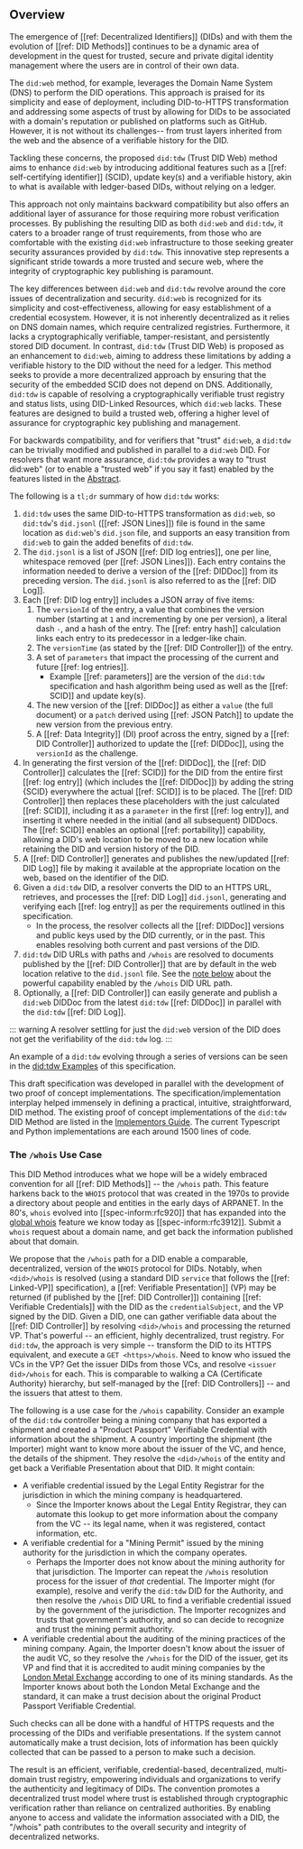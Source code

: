 ## Overview

The emergence of [[ref: Decentralized Identifiers]] (DIDs) and with them the
evolution of [[ref: DID Methods]] continues to be a dynamic area of
development in the quest for trusted, secure and private digital identity
management where the users are in control of their own data.

The `did:web` method, for example, leverages the Domain Name System (DNS) to
perform the DID operations. This approach is praised for its simplicity and
ease of deployment, including DID-to-HTTPS transformation and addressing
some aspects of trust by allowing for DIDs to be associated with a domain's
reputation or published on platforms such as GitHub. However, it is not
without its challenges--
from trust layers inherited from the web and the absence of a verifiable
history for the DID.

Tackling these concerns, the proposed `did:tdw` (Trust DID Web)
method aims to enhance `did:web` by introducing additional features such 
as a [[ref: self-certifying identifier]] (SCID), update key(s)
and a verifiable history, akin to what is available with ledger-based DIDs,
without relying on a ledger.

This approach not only maintains backward compatibility but also offers an
additional layer of assurance for those requiring more robust verification
processes. By publishing the resulting DID as both `did:web` and `did:tdw`, it
caters to a broader range of trust requirements, from those who are comfortable
with the existing `did:web` infrastructure to those seeking greater security
assurances provided by `did:tdw`. This innovative step represents a significant
stride towards a more trusted and secure web, where the integrity of
cryptographic key publishing is paramount.

The key differences between `did:web` and `did:tdw` revolve around the core
issues of decentralization and security. `did:web` is recognized for its
simplicity and cost-effectiveness, allowing for easy establishment of a
credential ecosystem. However, it is not inherently decentralized as it relies
on DNS domain names, which require centralized registries. Furthermore, it lacks a
cryptographically verifiable, tamper-resistant, and persistently stored DID
document. In contrast, `did:tdw` (Trust DID Web) is proposed as an enhancement
to `did:web`, aiming to address these limitations by adding a verifiable history
to the DID without the need for a ledger. This method seeks to provide a more
decentralized approach by ensuring that the security of the embedded
SCID does not depend on DNS. Additionally, `did:tdw` is
capable of resolving a cryptographically verifiable trust registry and status
lists, using DID-Linked Resources, which `did:web` lacks. These features are
designed to build a trusted web, offering a higher level of assurance for
cryptographic key publishing and management.

For backwards compatibility, and for verifiers that "trust" `did:web`, a
`did:tdw` can be trivially modified and published in parallel to a `did:web`
DID. For resolvers that want more assurance, `did:tdw` provides a way to "trust
did:web" (or to enable a "trusted web" if you say it fast) enabled by the
features listed in the [Abstract](#abstract).

The following is a `tl;dr` summary of how `did:tdw` works:

1. `did:tdw` uses the same DID-to-HTTPS transformation as `did:web`, so
   `did:tdw`'s  `did.jsonl` ([[ref: JSON Lines]]) file is found in the same
   location as `did:web`'s `did.json` file, and supports an easy transition
   from `did:web` to gain the added benefits of `did:tdw`.
2. The `did.jsonl` is a list of JSON [[ref: DID log entries]], one per line,
   whitespace removed (per [[ref: JSON Lines]]). Each entry contains the
   information needed to derive a version of the [[ref: DIDDoc]] from its preceding
   version. The `did.jsonl` is also referred to as the [[ref: DID Log]].
3. Each [[ref: DID log entry]] includes a JSON array of five items:
    1. The `versionId` of the entry, a value that combines the version number
       (starting at `1` and incrementing by one per version), a literal dash
       `-`, and a hash of the entry. The [[ref: entry hash]] calculation links each entry
       to its predecessor in a ledger-like chain.
    2. The `versionTime` (as stated by the [[ref: DID Controller]]) of the entry.
    3. A set of `parameters` that impact the processing of the current and
      future [[ref: log entries]].
        - Example [[ref: parameters]] are the version of the `did:tdw` specification and
        hash algorithm being used as well as the [[ref: SCID]] and update key(s).
    4. The new version of the [[ref: DIDDoc]] as either a `value` (the full document) or
      a `patch` derived using [[ref: JSON Patch]] to update the new version from
      the previous entry.
    5. A [[ref: Data Integrity]] (DI) proof across the entry, signed by a [[ref: DID
      Controller]] authorized to update the [[ref: DIDDoc]], using the `versionId` as the
      challenge.
4. In generating the first version of the [[ref: DIDDoc]], the [[ref: DID Controller]] calculates
  the [[ref: SCID]] for the DID from the entire first [[ref: log entry]] (which
  includes the [[ref: DIDDoc]]) by adding the string {SCID} everywhere the actual [[ref: SCID]]
  is to be placed. The [[ref: DID Controller]] then replaces these placeholders
  with the just calculated [[ref: SCID]], including it as a `parameter` in the first [[ref: log
  entry]], and inserting it where needed in the initial (and all subsequent)
  DIDDocs. The [[ref: SCID]] enables an optional [[ref: portability]] capability, allowing a DID's
  web location to be moved to a new location while retaining the DID and version
  history of the DID.
5. A [[ref: DID Controller]] generates and publishes the new/updated [[ref: DID Log]] file by making it
  available at the appropriate location on the web, based on the identifier of the
  DID.
6. Given a `did:tdw` DID, a resolver converts the DID to an HTTPS URL,
  retrieves, and processes the [[ref: DID Log]] `did.jsonl`, generating and verifying
  each [[ref: log entry]] as per the requirements outlined in this specification.
    - In the process, the resolver collects all the [[ref: DIDDoc]] versions and public
      keys used by the DID currently, or in the past. This enables
      resolving both current and past versions of the DID.
7. `did:tdw` DID URLs with paths and `/whois` are resolved to documents
  published by the [[ref: DID Controller]] that are by default in the web location relative to the
  `did.jsonl` file. See the [note below](#the-whois-use-case) about the
   powerful capability enabled by the `/whois` DID URL path.
8. Optionally, a [[ref: DID Controller]] can easily generate and publish a `did:web` DIDDoc
  from the latest `did:tdw` [[ref: DIDDoc]] in parallel with the `did:tdw` [[ref: DID Log]].

  ::: warning
    A resolver settling for just the `did:web` version of the DID does not get the
    verifiability of the `did:tdw` log.
  :::

An example of a `did:tdw` evolving through a series of versions can be seen in
the [did:tdw Examples](#didtdw-example) of this specification.

This draft specification was developed in parallel with the development of two
proof of concept implementations. The specification/implementation interplay
helped immensely in defining a practical, intuitive, straightforward, DID
method. The existing proof of concept implementations of the `did:tdw` DID
Method are listed in the [Implementors Guide](#Implementations). The current
Typescript and Python implementations are each around 1500 lines of code.

### The `/whois` Use Case

This DID Method introduces what we hope will be a widely embraced convention for
all [[ref: DID Methods]] -- the `/whois` path. This feature harkens back to the `WHOIS`
protocol that was created in the 1970s to provide a directory about people and
entities in the early days of ARPANET. In the 80's, `whois` evolved into
[[spec-inform:rfc920]] that has expanded into the [global
whois](https://en.wikipedia.org/wiki/WHOIS) feature we know today as
[[spec-inform:rfc3912]]. Submit a `whois` request about a domain name, and get
back the information published about that domain.

We propose that the `/whois` path for a DID enable a comparable, decentralized,
version of the `WHOIS` protocol for DIDs. Notably, when `<did>/whois` is
resolved (using a standard DID `service` that follows the [[ref: Linked-VP]]
specification), a [[ref: Verifiable Presentation]] (VP) may be returned (if
published by the [[ref: DID Controller]]) containing [[ref: Verifiable Credentials]] with
the DID as the `credentialSubject`, and the VP signed by the DID. Given a DID,
one can gather verifiable data about the [[ref: DID Controller]] by resolving
`<did>/whois` and processing the returned VP. That's powerful -- an efficient,
highly decentralized, trust registry. For `did:tdw`, the approach is very simple
-- transform the DID to its HTTPS equivalent, and execute a `GET <https>/whois`.
Need to know who issued the VCs in the VP? Get the issuer DIDs from those VCs,
and resolve `<issuer did>/whois` for each. This is comparable to walking a CA
(Certificate Authority) hierarchy, but self-managed by the [[ref: DID Controllers]] --
and the issuers that attest to them.

The following is a use case for the `/whois` capability. Consider an example of
the `did:tdw` controller being a mining company that has exported a shipment and
created a "Product Passport" Verifiable Credential with information about the
shipment. A country importing the shipment (the Importer) might want to know
more about the issuer of the VC, and hence, the details of the shipment. They
resolve the `<did>/whois` of the entity and get back a Verifiable Presentation
about that DID. It might contain:

- A verifiable credential issued by the Legal Entity Registrar for the
  jurisdiction in which the mining company is headquartered.
  - Since the Importer knows about the Legal Entity Registrar, they can automate
    this lookup to get more information about the company from the VC -- its
    legal name, when it was registered, contact information, etc.
- A verifiable credential for a "Mining Permit" issued by the mining authority
  for the jurisdiction in which the company operates.
  - Perhaps the Importer does not know about the mining authority for that
    jurisdiction. The Importer can repeat the `/whois` resolution process for
    the issuer of _that_ credential. The Importer might (for example), resolve
    and verify the `did:tdw` DID for the Authority, and then resolve the
    `/whois` DID URL to find a verifiable credential issued by the government of
    the jurisdiction. The Importer recognizes and trusts that government's
    authority, and so can decide to recognize and trust the mining permit
    authority.
- A verifiable credential about the auditing of the mining practices of the
  mining company. Again, the Importer doesn't know about the issuer of the audit
  VC, so they resolve the `/whois` for the DID of the issuer, get its VP and
  find that it is accredited to audit mining companies by the [London Metal
  Exchange](https://www.lme.com/en/) according to one of its mining standards.
  As the Importer knows about both the London Metal Exchange and the standard,
  it can make a trust decision about the original Product Passport Verifiable
  Credential.

Such checks can all be done with a handful of HTTPS requests and the processing
of the DIDs and verifiable presentations. If the system cannot automatically
make a trust decision, lots of information has been quickly collected that can
be passed to a person to make such a decision.

The result is an efficient, verifiable, credential-based, decentralized,
multi-domain trust registry, empowering individuals and organizations to verify
the authenticity and legitimacy of DIDs. The convention promotes a decentralized
trust model where trust is established through cryptographic verification rather
than reliance on centralized authorities. By enabling anyone to access and
validate the information associated with a DID, the "/whois" path contributes to
the overall security and integrity of decentralized networks.
